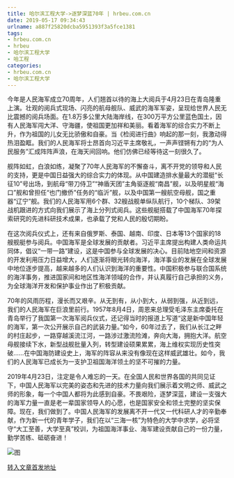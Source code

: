 ```yaml
---
title: 哈尔滨工程大学->逐梦深蓝70年 | hrbeu.com.cn
date: 2019-05-17 09:34:43
urlname: a887f25820dcba5951393f3a5fce1381
tags: 
- hrbeu.com.cn
- hrbeu
- 哈尔滨工程大学
- 哈工程
categories:
- hrbeu.com.cn
- 哈尔滨工程大学
---
```



[](/news/UploadFiles_4906/201905/2019051708490015.jpg)

今年是人民海军成立70周年，人们翘首以待的海上大阅兵于4月23日在青岛隆重上演。壮观的阅兵式现场、闪亮的航母舰队、威武的海军军姿，呈现给世界人民无比震撼的阅兵场面。在1.8万多公里大陆海岸线，在300万平方公里蓝色国土，因有人民海军闯大洋、守海疆，使祖国更加祥和美丽。看着海军的综合实力不断上升，作为祖国的儿女无比骄傲和自豪。当《检阅进行曲》响起的那一刻，我激动得热泪盈眶。我们的人民海军将士昂首向习近平主席敬礼，一声声铿锵有力的“为人民服务”汇成阵阵声浪，在海天间回响。他们仿佛已经等待这一刻很久了。

舰阵如虹，白浪如练，凝聚了70年人民海军的不懈奋斗，离不开党的领导和人民的支持，更是中国日益强大的综合实力的体现。从中国建造排水量最大的潜艇“长征10”号出场，到航母“带刀侍卫”“神盾天团”主角驱逐舰“南昌”舰，以及明星舰“海口”舰和曾担任“也门撤侨”任务的“临沂”舰，以及中国第一艘航空母舰，国之重器“辽宁”舰。我们的人民海军用6个群、32艘战舰单纵队航行，10个梯队、39架战机跟进的方式向我们展示了海上分列式阅兵。这些舰艇搭载了中国海军70年探索研究的先进科研技术成果，也承载了党和人民的殷切期盼。

在这次阅兵仪式上，还有来自俄罗斯、泰国、越南、印度、日本等13个国家的18艘舰艇参与阅兵。中国海军是全球发展的贡献者。习近平主席提出构建人类命运共同体，倡议“一带一路”建设，这是中国参与全球发展的决心。目前陆地空间和资源的开发利用压力日益增大，人们逐渐将眼光转向海洋，海洋事业的发展在全球发展中地位逐步提高，越来越多的人们认识到海洋的重要性。中国积极参与联合国系统的海洋事务，推进国家间和地区性海洋领域的合作，并认真履行自己承担的义务，为全球海洋开发和保护事业作出了积极贡献。

70年的风雨历程，漫长而又艰辛。从无到有，从小到大，从弱到强，从近到远，我们的人民海军在巨浪里前行。1957年8月4日，周恩来总理受毛泽东主席委托在青岛举行了我国第一次海军阅兵仪式，还记得当时的报道上写道“这是新中国年轻的海军，第一次公开展示自己的武装力量。”如今，60年过去了，我们从长江之畔的村庄起步，一路穿越溪流江河，一路涉过激流险滩，奔向大海，拥抱大洋。航空母舰接续下水，新型战舰批量入列，转型建设硕果累累，海上维权实现历史性突破……在中国海防建设史上，海军的阵容从来没有像现在这样威武雄壮。如今，我们的人民海军已成长为一支护卫祖国海洋领土的坚不可摧的力量。

2019年4月23日，注定是令人难忘的一天。在全国人民和世界各国的共同见证下，中国人民海军以完美的姿态和先进的技术力量向我们展示着文明之师、威武之师的形象，每一个中国人都将为此感到自豪。不畏艰险，逐梦深蓝，建设一支强大的海军力量一直是老一辈国家领导人的心愿，也是国家安全和领土完整的坚实保障。现在，我们做到了。中国人民海军的发展离不开一代又一代科研人才的辛勤奉献，作为新一代的青年学子，我们在以“三海一核”为特色的大学中求学，必将坚守“大工至善，大学至真”校训，为祖国海洋事业、海军建设贡献自己的一份力量，勤学苦练、砥砺奋进！



![图](http://gongxue.cn/news/UploadFiles_4906/201905/2019051708490015.jpg)

[转入文章首发地址](http://gongxue.cn/news/2019/201905/news_195457.html)